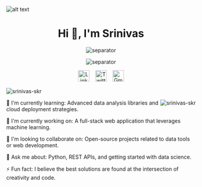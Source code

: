 ![alt text](https://iili.io/JU1Yhg4.gif)

<h1 align="center">Hi 👋, I'm Srinivas</h1>

<p align="center">
<img src="https://user-images.githubusercontent.com/73097560/115834477-dbab4500-a447-11eb-908a-139a6edaec5c.gif" alt="separator"/>
</p>

<p align="center">
<img src="https://user-images.githubusercontent.com/73097560/115834477-dbab4500-a447-11eb-908a-139a6edaec5c.gif" alt="separator"/>
</p>

<p align="center">
<a href="https://www.linkedin.com/in/srinivasa-k/"><img src="https://iili.io/FSvLudx.png" alt="LinkedIn" width="30"/></a>
&nbsp;&nbsp;
<a href="https://x.com/Skr_dev"><img src="https://iili.io/FSkZQaf.png" alt="Twitter" width="30"/></a>
&nbsp;&nbsp;
<a href="mailto:your-email@gmail.com"><img src="https://iili.io/FSvPiLg.png" alt="Gmail" width="30"/></a>
</p>

<p align="left">
<img src="https://komarev.com/ghpvc/?username=srinivas-skr&label=Profile%20views&color=0e75b6&style=flat-square" alt="srinivas-skr"/>
</p>

<img align="right" src="https://github-readme-stats.vercel.app/api/top-langs?username=srinivas-skr&show_icons=true&locale=en&layout=compact&theme=vision-friendly-dark" alt="srinivas-skr"/>

🌱 I'm currently learning: Advanced data analysis libraries and cloud deployment strategies.

🔭 I'm currently working on: A full-stack web application that leverages machine learning.

🤝 I'm looking to collaborate on: Open-source projects related to data tools or web development.

💬 Ask me about: Python, REST APIs, and getting started with data science.

⚡ Fun fact: I believe the best solutions are found at the intersection of creativity and code.

<br clear="right"/>

<p align="center">
<img src="https://user-images.githubusercontent.com/73097560/115834477-dbab
